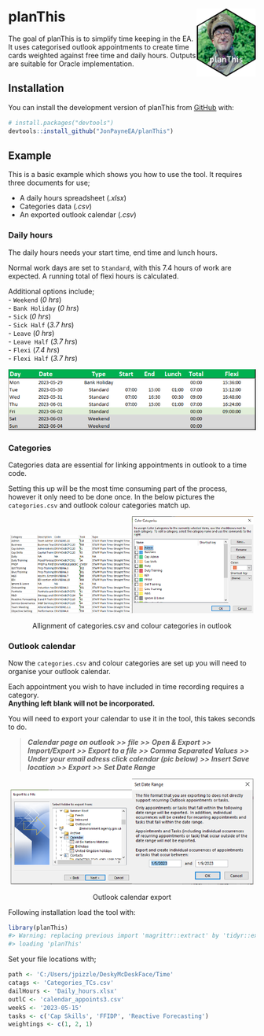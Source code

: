 
<!-- README.md is generated from README.Rmd. Please edit that file -->

# planThis <img src="logo.png" align="right" width="120" />

<!-- badges: start -->

<!-- badges: end -->

The goal of planThis is to simplify time keeping in the EA. It uses
categorised outlook appointments to create time cards weighted against
free time and daily hours. Outputs are suitable for Oracle
implementation.

## Installation

You can install the development version of planThis from
[GitHub](https://github.com/) with:

``` r
# install.packages("devtools")
devtools::install_github("JonPayneEA/planThis")
```

## Example

This is a basic example which shows you how to use the tool. It requires
three documents for use;

  - A daily hours spreadsheet (*.xlsx*)  
  - Categories data (*.csv*)  
  - An exported outlook calendar (*.csv*)

### Daily hours

The daily hours needs your start time, end time and lunch hours.

Normal work days are set to `Standard`, with this 7.4 hours of work are
expected. A running total of flexi hours is calculated.

Additional options include;  
\- `Weekend` (*0 hrs*)  
\- `Bank Holiday` (*0 hrs*)  
\- `Sick` (*0 hrs*)  
\- `Sick Half` (*3.7 hrs*)  
\- `Leave` (*0 hrs*)  
\- `Leave Half` (*3.7 hrs*)  
\- `Flexi` (*7.4 hrs*)  
\- `Flexi Half` (*3.7 hrs*)

<img src="pics/dailyHours.PNG" align="centre" width="700" />

### Categories

Categories data are essential for linking appointments in outlook to a
time code.

Setting this up will be the most time consuming part of the process,
however it only need to be done once. In the below pictures the
`categories.csv` and outlook colour categories match up.

<div class="figure" style="text-align: center">

<img src="pics/categoriesCsv.PNG" alt="Allignment of categories.csv and colour categories in outlook" width="49%" height="20%" /><img src="pics/colourCats.PNG" alt="Allignment of categories.csv and colour categories in outlook" width="49%" height="20%" />

<p class="caption">

Allignment of categories.csv and colour categories in outlook

</p>

</div>

### Outlook calendar

Now the `categories.csv` and colour categories are set up you will need
to organise your outlook calendar.

Each appointment you wish to have included in time recording requires a
category.  
**Anything left blank will not be incorporated.**

You will need to export your calendar to use it in the tool, this takes
seconds to do.

> ***Calendar page on outlook*** ***\>\>*** ***file*** ***\>\>***
> ***Open & Export*** ***\>\>*** ***Import/Export*** ***\>\>***
> ***Export to a file*** ***\>\>*** ***Comma Separated Values***
> ***\>\>*** ***Under your email adress click calendar (pic below)***
> ***\>\>*** ***Insert Save location*** ***\>\>*** ***Export***
> ***\>\>*** ***Set Date Range***

<div class="figure" style="text-align: center">

<img src="pics/outlookExport1.png" alt="Outlook calendar export" width="49%" height="20%" /><img src="pics/outlookExport2.png" alt="Outlook calendar export" width="49%" height="20%" />

<p class="caption">

Outlook calendar export

</p>

</div>

Following installation load the tool with:

``` r
library(planThis)
#> Warning: replacing previous import 'magrittr::extract' by 'tidyr::extract' when
#> loading 'planThis'
```

Set your file locations with;

``` r
path <- 'C:/Users/jpizzle/DeskyMcDeskFace/Time'
catags <- 'Categories_TCs.csv'
dailHours <- 'Daily_hours.xlsx'
outlC <- 'calendar_appoints3.csv'
weekS <- '2023-05-15'
tasks <- c('Cap Skills', 'FFIDP', 'Reactive Forecasting')
weightings <- c(1, 2, 1)
```
